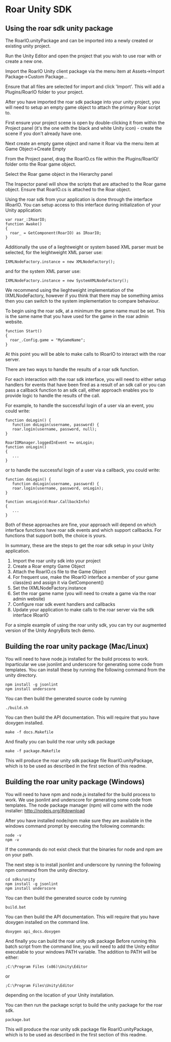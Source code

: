 # Roar Unity SDK

## Using the roar sdk unity package

The RoarIO.unityPackage and can be imported into a newly created or existing unity project.

Run the Unity Editor and open the project that you wish to use roar with or create a new one.

Import the RoarIO Unity client package via the menu item at
Assets->Import Package->Custom Package...

Ensure that all files are selected for import and click 'Import'.
This will add a Plugins/RoarIO folder to your project.

After you have imported the roar sdk package into your unity project, you will need to
setup an empty game object to attach the primary Roar script to.

First ensure your project scene is open by double-clicking it from within the Project panel (it's the
one with the black and white Unity icon) - create the scene if you don't already have one.

Next create an empty game object and name it Roar via the menu item at
Game Object->Create Empty

From the Project panel, drag the RoarIO.cs file within the Plugins/RoarIO/ folder onto the Roar game object.

Select the Roar game object in the Hierarchy panel

The Inspector panel will show the scripts that are attached to the Roar game object.
Ensure that RoarIO.cs is attached to the Roar object.

Using the roar sdk from your application is done through the interface IRoarIO.
You can setup access to this interface during initialization of your Unity application:

~~~
var roar_:IRoarIO;
function Awake()
{
  roar_ = GetComponent(RoarIO) as IRoarIO;
}
~~~

Additionally the use of a lieghtweight or system based XML parser must be selected,
for the leightweight XML parser use:

~~~
IXMLNodeFactory.instance = new XMLNodeFactory();
~~~

and for the system XML parser use:

~~~
IXMLNodeFactory.instance = new SystemXMLNodeFactory();
~~~

We recommend using the lieghtweight implementation of the IXMLNodeFactory, however
if you think that there may be something amiss then you can switch to the system
implementation to compare behaviour.

To begin using the roar sdk, at a minimum the game name must be set. This is the same
name that you have used for the game in the roar admin website.

~~~
function Start()
{
  roar_.Config.game = "MyGameName";
}
~~~

At this point you will be able to make calls to IRoarIO to interact with the roar server.

There are two ways to handle the results of a roar sdk function.

For each interaction with the roar sdk interface, you will need to either setup handlers 
for events that have been fired as a result of an sdk call or you can pass a callback 
function to an sdk call, either approach enables you to provide logic to handle the 
results of the call.

For example, to handle the successful login of a user via an event, you could write:

~~~
function doLogin() {
   function doLogin(username, password) {
   roar.login(username, password, null);
}

RoarIOManager.loggedInEvent += onLogin;
function onLogin()
{
   ...
}
~~~

or to handle the successful login of a user via a callback, you could write:

~~~
function doLogin() {
   function doLogin(username, password) {
   roar.login(username, password, onLogin);
}

function onLogin(d:Roar.CallbackInfo)
{
   ...
}
~~~

Both of these approaches are fine, your approach will depend on which interface functions
have roar sdk events and which support callbacks. For functions that support both, the
choice is yours. 

In summary, these are the steps to get the roar sdk setup in your Unity application.

1. Import the roar unity sdk into your project
2. Create a Roar empty Game Object
3. Attach the RoarIO.cs file to the Game Object
4. For frequent use, make the IRoarIO interface a member of your game class(es) and assign it via GetComponent()
5. Set the IXMLNodeFactory.instance
6. Set the roar game name (you will need to create a game via the roar admin website)
7. Configure roar sdk event handlers and callbacks
8. Update your application to make calls to the roar server via the sdk interface IRoarIO

For a simple example of using the roar unity sdk, you can try our augmented version of the Unity AngryBots tech demo.

## Building the roar unity package (Mac/Linux)

You will need to have node.js installed for the build process to work.
Inparticular we use jsonlint and underscore for generating some code from templates.
You can install these by running the following command from the unity directory.

~~~
npm install -g jsonlint
npm install underscore
~~~

You can then build the generated source code by running 

~~~
./build.sh
~~~

You can then build the API documentation. This will require that you have doxygen installed.

~~~
make -f docs.Makefile
~~~

And finally you can build the roar unity sdk package

~~~
make -f package.Makefile
~~~

This will produce the roar unity sdk package file RoarIO.unityPackage, which is to be used as described in
the first section of this readme.

## Building the roar unity package (Windows)

You will need to have npm and node.js installed for the build process to work.
We use jsonlint and underscore for generating some code from templates.
The node package manager (npm) will come with the node installer: http://nodejs.org/#download

After you have installed node/npm make sure they are available in the windows command
prompt by executing the following commands:

~~~
node -v
npm -v
~~~

If the commands do not exist check that the binaries for node and npm are on your path.

The next step is to install jsonlint and underscore by running the following npm command from the unity directory.

~~~
cd sdks/unity
npm install -g jsonlint
npm install underscore
~~~

You can then build the generated source code by running

~~~
build.bat
~~~

You can then build the API documentation. This will require that you have doxygen installed on the command line.

~~~
doxygen api_docs.doxygen
~~~

And finally you can build the roar unity sdk package
Before running this batch script from the command line, you will need to add the Unity editor executable to
your windows PATH variable. The addition to PATH will be either:

~~~
;C:\Program Files (x86)\Unity\Editor
~~~
or 
~~~
;C:\Program Files\Unity\Editor
~~~

depending on the location of your Unity installation.

You can then run the package script to build the unity package for the roar sdk.

~~~
package.bat
~~~

This will produce the roar unity sdk package file RoarIO.unityPackage, which is to be used as described in
the first section of this readme.